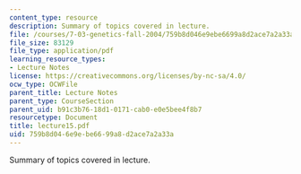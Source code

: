 ```yaml
---
content_type: resource
description: Summary of topics covered in lecture.
file: /courses/7-03-genetics-fall-2004/759b8d046e9ebe6699a8d2ace7a2a33a_lecture15.pdf
file_size: 83129
file_type: application/pdf
learning_resource_types:
- Lecture Notes
license: https://creativecommons.org/licenses/by-nc-sa/4.0/
ocw_type: OCWFile
parent_title: Lecture Notes
parent_type: CourseSection
parent_uid: b91c3b76-18d1-0171-cab0-e0e5bee4f8b7
resourcetype: Document
title: lecture15.pdf
uid: 759b8d04-6e9e-be66-99a8-d2ace7a2a33a
---
```

Summary of topics covered in lecture.
